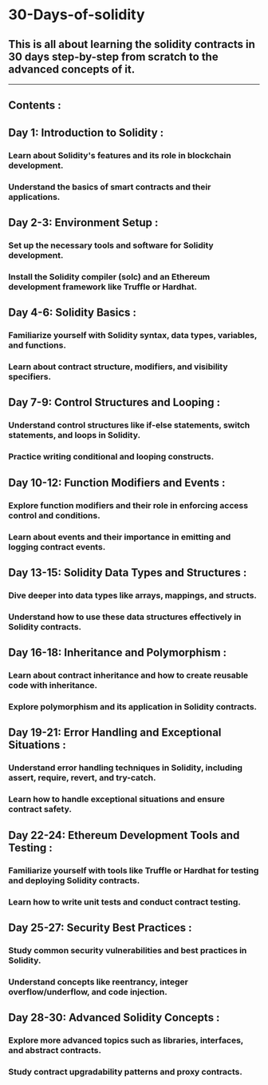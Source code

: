# 30-Days-of-solidity

## This is all about learning the solidity contracts in 30 days step-by-step from scratch to the advanced concepts of it. 
*** 
## Contents :

## Day 1: Introduction to Solidity :


### Learn about Solidity's features and its role in blockchain development.
### Understand the basics of smart contracts and their applications.

## Day 2-3: Environment Setup :


### Set up the necessary tools and software for Solidity development.
### Install the Solidity compiler (solc) and an Ethereum development framework like Truffle or Hardhat.

## Day 4-6: Solidity Basics :


### Familiarize yourself with Solidity syntax, data types, variables, and functions.
### Learn about contract structure, modifiers, and visibility specifiers.


## Day 7-9: Control Structures and Looping :


### Understand control structures like if-else statements, switch statements, and loops in Solidity.
### Practice writing conditional and looping constructs.


## Day 10-12: Function Modifiers and Events :


### Explore function modifiers and their role in enforcing access control and conditions.
### Learn about events and their importance in emitting and logging contract events.


## Day 13-15: Solidity Data Types and Structures :


### Dive deeper into data types like arrays, mappings, and structs.
### Understand how to use these data structures effectively in Solidity contracts.

## Day 16-18: Inheritance and Polymorphism :


### Learn about contract inheritance and how to create reusable code with inheritance.
### Explore polymorphism and its application in Solidity contracts.

## Day 19-21: Error Handling and Exceptional Situations :


### Understand error handling techniques in Solidity, including assert, require, revert, and try-catch.
### Learn how to handle exceptional situations and ensure contract safety.

## Day 22-24: Ethereum Development Tools and Testing :


### Familiarize yourself with tools like Truffle or Hardhat for testing and deploying Solidity contracts.
### Learn how to write unit tests and conduct contract testing.

## Day 25-27: Security Best Practices :

### Study common security vulnerabilities and best practices in Solidity.
### Understand concepts like reentrancy, integer overflow/underflow, and code injection.

## Day 28-30: Advanced Solidity Concepts :


### Explore more advanced topics such as libraries, interfaces, and abstract contracts.
### Study contract upgradability patterns and proxy contracts. 
